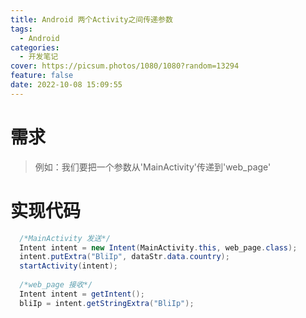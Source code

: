 ```yaml
---
title: Android 两个Activity之间传递参数
tags:
  - Android
categories:
  - 开发笔记
cover: https://picsum.photos/1080/1080?random=13294
feature: false
date: 2022-10-08 15:09:55
---
```

# 需求
> 例如：我们要把一个参数从'MainActivity'传递到'web_page'
# 实现代码
```Java
  /*MainActivity 发送*/
  Intent intent = new Intent(MainActivity.this, web_page.class);
  intent.putExtra("BliIp", dataStr.data.country);
  startActivity(intent);
  
  /*web_page 接收*/
  Intent intent = getIntent();
  bliIp = intent.getStringExtra("BliIp");
```